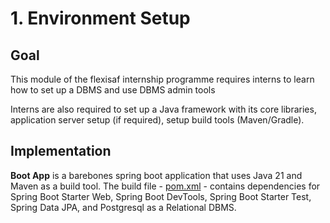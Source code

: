 # 1. Environment Setup

## Goal
This module of the flexisaf internship programme requires interns to learn how to set up a DBMS and use DBMS admin tools

Interns are also required to set up a Java framework with its core libraries, application server setup (if required), setup build tools (Maven/Gradle).

## Implementation
**Boot App** is a barebones spring boot application that uses Java 21 and Maven as a build tool.
The build file - [pom.xml](boot-app/pom.xml) - contains dependencies for Spring Boot Starter Web, Spring Boot DevTools, Spring Boot Starter Test, Spring Data JPA, and Postgresql as a Relational DBMS. 
